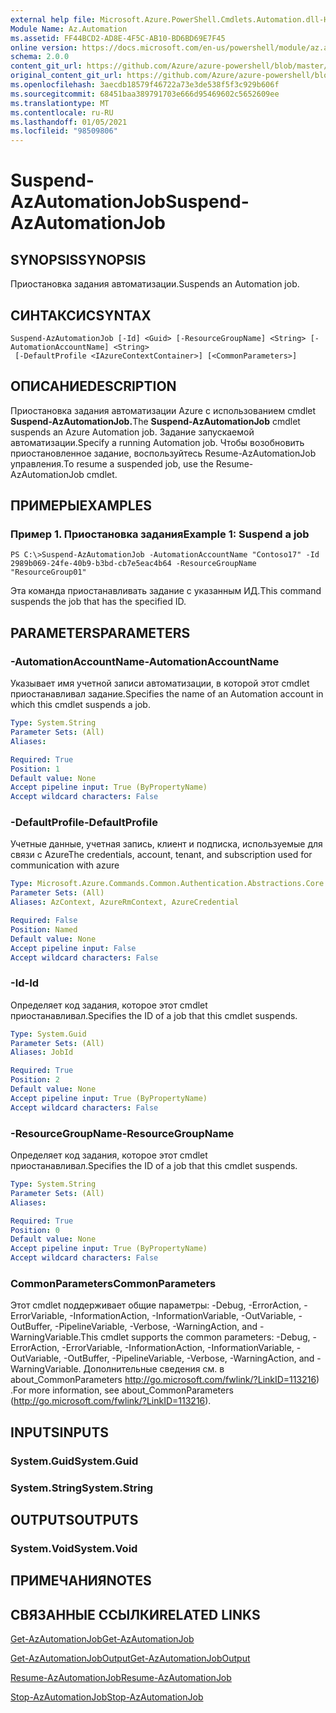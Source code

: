 ```yaml
---
external help file: Microsoft.Azure.PowerShell.Cmdlets.Automation.dll-Help.xml
Module Name: Az.Automation
ms.assetid: FF44BCD2-AD8E-4F5C-AB10-BD6BD69E7F45
online version: https://docs.microsoft.com/en-us/powershell/module/az.automation/suspend-azautomationjob
schema: 2.0.0
content_git_url: https://github.com/Azure/azure-powershell/blob/master/src/Automation/Automation/help/Suspend-AzAutomationJob.md
original_content_git_url: https://github.com/Azure/azure-powershell/blob/master/src/Automation/Automation/help/Suspend-AzAutomationJob.md
ms.openlocfilehash: 3aecdb18579f46722a73e3de538f5f3c929b606f
ms.sourcegitcommit: 68451baa389791703e666d95469602c5652609ee
ms.translationtype: MT
ms.contentlocale: ru-RU
ms.lasthandoff: 01/05/2021
ms.locfileid: "98509806"
---
```

# <span data-ttu-id="d47d1-101">Suspend-AzAutomationJob</span><span class="sxs-lookup"><span data-stu-id="d47d1-101">Suspend-AzAutomationJob</span></span>

## <span data-ttu-id="d47d1-102">SYNOPSIS</span><span class="sxs-lookup"><span data-stu-id="d47d1-102">SYNOPSIS</span></span>
<span data-ttu-id="d47d1-103">Приостановка задания автоматизации.</span><span class="sxs-lookup"><span data-stu-id="d47d1-103">Suspends an Automation job.</span></span>

## <span data-ttu-id="d47d1-104">СИНТАКСИС</span><span class="sxs-lookup"><span data-stu-id="d47d1-104">SYNTAX</span></span>

```
Suspend-AzAutomationJob [-Id] <Guid> [-ResourceGroupName] <String> [-AutomationAccountName] <String>
 [-DefaultProfile <IAzureContextContainer>] [<CommonParameters>]
```

## <span data-ttu-id="d47d1-105">ОПИСАНИЕ</span><span class="sxs-lookup"><span data-stu-id="d47d1-105">DESCRIPTION</span></span>
<span data-ttu-id="d47d1-106">Приостановка задания автоматизации Azure с использованием cmdlet **Suspend-AzAutomationJob.**</span><span class="sxs-lookup"><span data-stu-id="d47d1-106">The **Suspend-AzAutomationJob** cmdlet suspends an Azure Automation job.</span></span>
<span data-ttu-id="d47d1-107">Задание запускаемой автоматизации.</span><span class="sxs-lookup"><span data-stu-id="d47d1-107">Specify a running Automation job.</span></span>
<span data-ttu-id="d47d1-108">Чтобы возобновить приостановленное задание, воспользуйтесь Resume-AzAutomationJob управления.</span><span class="sxs-lookup"><span data-stu-id="d47d1-108">To resume a suspended job, use the Resume-AzAutomationJob cmdlet.</span></span>

## <span data-ttu-id="d47d1-109">ПРИМЕРЫ</span><span class="sxs-lookup"><span data-stu-id="d47d1-109">EXAMPLES</span></span>

### <span data-ttu-id="d47d1-110">Пример 1. Приостановка задания</span><span class="sxs-lookup"><span data-stu-id="d47d1-110">Example 1: Suspend a job</span></span>
```
PS C:\>Suspend-AzAutomationJob -AutomationAccountName "Contoso17" -Id 2989b069-24fe-40b9-b3bd-cb7e5eac4b64 -ResourceGroupName "ResourceGroup01"
```

<span data-ttu-id="d47d1-111">Эта команда приостанавливать задание с указанным ИД.</span><span class="sxs-lookup"><span data-stu-id="d47d1-111">This command suspends the job that has the specified ID.</span></span>

## <span data-ttu-id="d47d1-112">PARAMETERS</span><span class="sxs-lookup"><span data-stu-id="d47d1-112">PARAMETERS</span></span>

### <span data-ttu-id="d47d1-113">-AutomationAccountName</span><span class="sxs-lookup"><span data-stu-id="d47d1-113">-AutomationAccountName</span></span>
<span data-ttu-id="d47d1-114">Указывает имя учетной записи автоматизации, в которой этот cmdlet приостанавливал задание.</span><span class="sxs-lookup"><span data-stu-id="d47d1-114">Specifies the name of an Automation account in which this cmdlet suspends a job.</span></span>

```yaml
Type: System.String
Parameter Sets: (All)
Aliases:

Required: True
Position: 1
Default value: None
Accept pipeline input: True (ByPropertyName)
Accept wildcard characters: False
```

### <span data-ttu-id="d47d1-115">-DefaultProfile</span><span class="sxs-lookup"><span data-stu-id="d47d1-115">-DefaultProfile</span></span>
<span data-ttu-id="d47d1-116">Учетные данные, учетная запись, клиент и подписка, используемые для связи с Azure</span><span class="sxs-lookup"><span data-stu-id="d47d1-116">The credentials, account, tenant, and subscription used for communication with azure</span></span>

```yaml
Type: Microsoft.Azure.Commands.Common.Authentication.Abstractions.Core.IAzureContextContainer
Parameter Sets: (All)
Aliases: AzContext, AzureRmContext, AzureCredential

Required: False
Position: Named
Default value: None
Accept pipeline input: False
Accept wildcard characters: False
```

### <span data-ttu-id="d47d1-117">-Id</span><span class="sxs-lookup"><span data-stu-id="d47d1-117">-Id</span></span>
<span data-ttu-id="d47d1-118">Определяет код задания, которое этот cmdlet приостанавливал.</span><span class="sxs-lookup"><span data-stu-id="d47d1-118">Specifies the ID of a job that this cmdlet suspends.</span></span>

```yaml
Type: System.Guid
Parameter Sets: (All)
Aliases: JobId

Required: True
Position: 2
Default value: None
Accept pipeline input: True (ByPropertyName)
Accept wildcard characters: False
```

### <span data-ttu-id="d47d1-119">-ResourceGroupName</span><span class="sxs-lookup"><span data-stu-id="d47d1-119">-ResourceGroupName</span></span>
<span data-ttu-id="d47d1-120">Определяет код задания, которое этот cmdlet приостанавливал.</span><span class="sxs-lookup"><span data-stu-id="d47d1-120">Specifies the ID of a job that this cmdlet suspends.</span></span>

```yaml
Type: System.String
Parameter Sets: (All)
Aliases:

Required: True
Position: 0
Default value: None
Accept pipeline input: True (ByPropertyName)
Accept wildcard characters: False
```

### <span data-ttu-id="d47d1-121">CommonParameters</span><span class="sxs-lookup"><span data-stu-id="d47d1-121">CommonParameters</span></span>
<span data-ttu-id="d47d1-122">Этот cmdlet поддерживает общие параметры: -Debug, -ErrorAction, -ErrorVariable, -InformationAction, -InformationVariable, -OutVariable, -OutBuffer, -PipelineVariable, -Verbose, -WarningAction, and -WarningVariable.</span><span class="sxs-lookup"><span data-stu-id="d47d1-122">This cmdlet supports the common parameters: -Debug, -ErrorAction, -ErrorVariable, -InformationAction, -InformationVariable, -OutVariable, -OutBuffer, -PipelineVariable, -Verbose, -WarningAction, and -WarningVariable.</span></span> <span data-ttu-id="d47d1-123">Дополнительные сведения см. в about_CommonParameters http://go.microsoft.com/fwlink/?LinkID=113216) .</span><span class="sxs-lookup"><span data-stu-id="d47d1-123">For more information, see about_CommonParameters (http://go.microsoft.com/fwlink/?LinkID=113216).</span></span>

## <span data-ttu-id="d47d1-124">INPUTS</span><span class="sxs-lookup"><span data-stu-id="d47d1-124">INPUTS</span></span>

### <span data-ttu-id="d47d1-125">System.Guid</span><span class="sxs-lookup"><span data-stu-id="d47d1-125">System.Guid</span></span>

### <span data-ttu-id="d47d1-126">System.String</span><span class="sxs-lookup"><span data-stu-id="d47d1-126">System.String</span></span>

## <span data-ttu-id="d47d1-127">OUTPUTS</span><span class="sxs-lookup"><span data-stu-id="d47d1-127">OUTPUTS</span></span>

### <span data-ttu-id="d47d1-128">System.Void</span><span class="sxs-lookup"><span data-stu-id="d47d1-128">System.Void</span></span>

## <span data-ttu-id="d47d1-129">ПРИМЕЧАНИЯ</span><span class="sxs-lookup"><span data-stu-id="d47d1-129">NOTES</span></span>

## <span data-ttu-id="d47d1-130">СВЯЗАННЫЕ ССЫЛКИ</span><span class="sxs-lookup"><span data-stu-id="d47d1-130">RELATED LINKS</span></span>

[<span data-ttu-id="d47d1-131">Get-AzAutomationJob</span><span class="sxs-lookup"><span data-stu-id="d47d1-131">Get-AzAutomationJob</span></span>](./Get-AzAutomationJob.md)

[<span data-ttu-id="d47d1-132">Get-AzAutomationJobOutput</span><span class="sxs-lookup"><span data-stu-id="d47d1-132">Get-AzAutomationJobOutput</span></span>](./Get-AzAutomationJobOutput.md)

[<span data-ttu-id="d47d1-133">Resume-AzAutomationJob</span><span class="sxs-lookup"><span data-stu-id="d47d1-133">Resume-AzAutomationJob</span></span>](./Resume-AzAutomationJob.md)

[<span data-ttu-id="d47d1-134">Stop-AzAutomationJob</span><span class="sxs-lookup"><span data-stu-id="d47d1-134">Stop-AzAutomationJob</span></span>](./Stop-AzAutomationJob.md)



